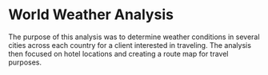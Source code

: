 # World Weather Analysis

The purpose of this analysis was to determine weather conditions in several cities across each country for a client interested in traveling. The analysis then focused on hotel locations and creating a route map for travel purposes. 
